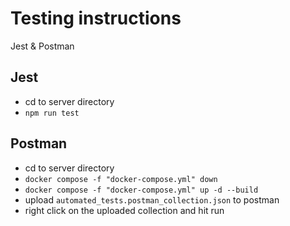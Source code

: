 # Testing instructions
Jest & Postman
## Jest
- cd to server directory
- ```npm run test```
## Postman
- cd to server directory
- ```docker compose -f "docker-compose.yml" down```
- ```docker compose -f "docker-compose.yml" up -d --build```
- upload ```automated_tests.postman_collection.json``` to postman
- right click on the uploaded collection and hit run
